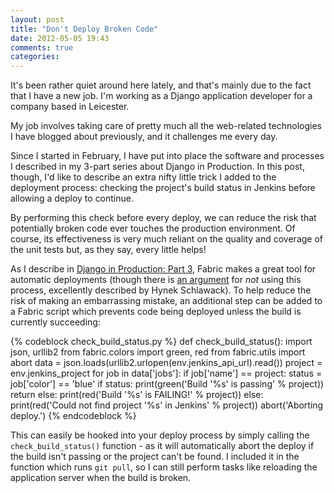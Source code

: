 ```yaml
---
layout: post
title: "Don't Deploy Broken Code"
date: 2012-05-05 19:43
comments: true
categories: 
---
```


It's been rather quiet around here lately, and that's mainly due to the fact
that I have a new job. I'm working as a Django application developer for a
company based in Leicester.

My job involves taking care of pretty much all the web-related technologies
I have blogged about previously, and it challenges me every day.

Since I started in February, I have put into place the software and processes
I described in my 3-part series about Django in Production. In this post,
though, I'd like to describe an extra nifty little trick I added to the
deployment process: checking the project's build status in Jenkins before
allowing a deploy to continue.

By performing this check before every deploy, we can reduce the risk that
potentially broken code ever touches the production environment. Of course, its
effectiveness is very much reliant on the quality and coverage of the unit
tests but, as they say, every little helps!

<!--more-->

As I describe in [Django in Production: Part 3][dip-part3], Fabric makes
a great tool for automatic deployments (though there is
[an argument][native-deployments] for *not* using this process, excellently
described by Hynek Schlawack). To help reduce the risk of making an
embarrassing mistake, an additional step can be added to a Fabric script which
prevents code being deployed unless the build is currently succeeding:

{% codeblock check_build_status.py %}
def check_build_status():
    import json, urllib2
    from fabric.colors import green, red
    from fabric.utils import abort
    data = json.loads(urllib2.urlopen(env.jenkins_api_url).read())
    project = env.jenkins_project
    for job in data['jobs']:
        if job['name'] == project:
            status = job['color'] == 'blue'
            if status:
                print(green('Build \'%s\' is passing' % project))
                return
            else:
                print(red('Build \'%s\' is FAILING!' % project))
    else:
        print(red('Could not find project \'%s\' in Jenkins' % project))
    abort('Aborting deploy.')
{% endcodeblock %}

This can easily be hooked into your deploy process by simply calling the
`check_build_status()` function - as it will automatically abort the deploy if
the build isn't passing or the project can't be found. I included it in the
function which runs `git pull`, so I can still perform tasks like reloading
the application server when the build is broken.

[dip-part3]: /blog/2012/01/14/django-in-production-part-3---automation-and-monitoring/
[native-deployments]: http://hynek.me/articles/python-app-deployment-with-native-packages/
